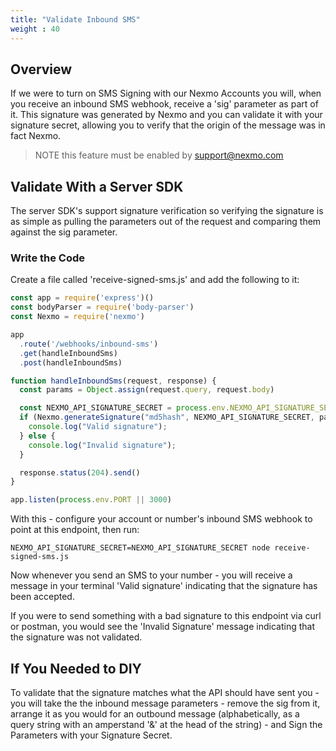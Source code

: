 ```yaml
---
title: "Validate Inbound SMS"
weight : 40
---
```


## Overview

If we were to turn on SMS Signing with our Nexmo Accounts you will, when you receive an inbound SMS webhook, receive a 'sig' parameter as part of it. This signature was generated by Nexmo and you can validate it with your signature secret, allowing you to verify that the origin of the message was in fact Nexmo.

> NOTE this feature must be enabled by support@nexmo.com

## Validate With a Server SDK

The server SDK's support signature verification so verifying the signature is as simple as pulling the parameters out of the request and comparing them against the sig parameter. 

### Write the Code

Create a file called 'receive-signed-sms.js' and add the following to it:

```js
const app = require('express')()
const bodyParser = require('body-parser')
const Nexmo = require('nexmo')

app
  .route('/webhooks/inbound-sms')
  .get(handleInboundSms)
  .post(handleInboundSms)

function handleInboundSms(request, response) {
  const params = Object.assign(request.query, request.body)

  const NEXMO_API_SIGNATURE_SECRET = process.env.NEXMO_API_SIGNATURE_SECRET
  if (Nexmo.generateSignature("md5hash", NEXMO_API_SIGNATURE_SECRET, params) === params.sig) {
    console.log("Valid signature");
  } else {
    console.log("Invalid signature");
  }

  response.status(204).send()
}

app.listen(process.env.PORT || 3000)
```

With this - configure your account or number's inbound SMS webhook to point at this endpoint, then run:

`NEXMO_API_SIGNATURE_SECRET=NEXMO_API_SIGNATURE_SECRET node receive-signed-sms.js`

Now whenever you send an SMS to your number - you will receive a message in your terminal 'Valid signature' indicating that the signature has been accepted.

If you were to send something with a bad signature to this endpoint via curl or postman, you would see the 'Invalid Signature' message indicating that the signature was not validated.

## If You Needed to DIY
To validate that the signature matches what the API should have sent you - you will take the the inbound message parameters - remove the sig from it, arrange it as you would for an outbound message (alphabetically, as a query string with an amperstand '&' at the head of the string) - and Sign the Parameters with your Signature Secret. 


